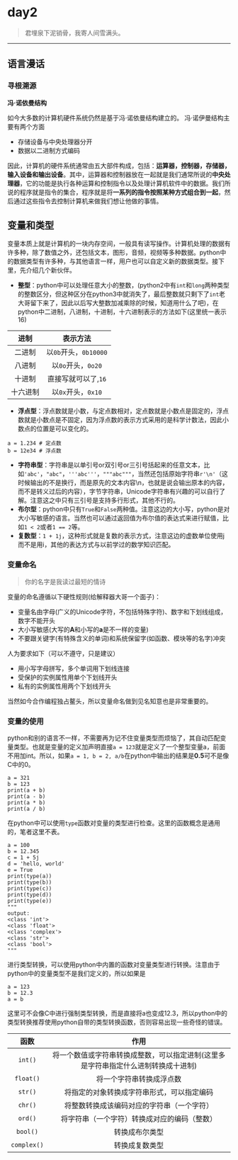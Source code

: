 # **day2**
> 君埋泉下泥销骨，我寄人间雪满头。
****

## **语言漫话**

### **寻根溯源**
**冯·诺依曼结构**

如今大多数的计算机硬件系统仍然是基于冯·诺依曼结构建立的。
冯·诺伊曼结构主要有两个方面
- 存储设备与中央处理器分开
- 数据以二进制方式编码

因此，计算机的硬件系统通常由五大部件构成，包括：**运算器，控制器，存储器，输入设备和输出设备**。其中，运算器和控制器放在一起就是我们通常所说的**中央处理器**，它的功能是执行各种运算和控制指令以及处理计算机软件中的数据。我们所说的程序就是指令的集合，程序就是将**一系列的指令按照某种方式组合到一起**，然后通过这些指令去控制计算机来做我们想让他做的事情。

## **变量和类型**
变量本质上就是计算机的一块内存空间，一般具有读写操作。计算机处理的数据有许多种，除了数值之外，还包括文本，图形，音频，视频等多种数据。python中的数据类型有许多种，与其他语言一样，用户也可以自定义新的数据类型。接下里，先介绍几个新伙伴。
- **整型**：python中可以处理任意大小的整数，(python2中有`int`和`long`两种类型的整数区分，但这种区分在python3中就消失了，最后整数就只剩下了`int`老大哥留下来了，因此以后写大整数加减乘除的时候，知道用什么了吧)，在python中二进制，八进制，十进制，十六进制表示的方法如下(这里统一表示16)

|进制|表示方法|
|:-:|:------:|
|二进制|以`0b`开头，`0b10000`|
|八进制|以`0o`开头，`0o20`|
|十进制|直接写就可以了,`16`|
|十六进制|以`0x`开头，`0x10`|

- **浮点型**：浮点数就是小数，与定点数相对，定点数就是小数点是固定的，浮点数就是小数点是不固定，因为浮点数的表示方式采用的是科学计数法，因此小数点的位置是可以变化的。
```
a = 1.234 # 定点数
b = 12e34 # 浮点数
```
- **字符串型**：字符串是以单引号or双引号or三引号括起来的任意文本，比如`'abc'`，`"abc"`，`'''abc'''`，`"""abc"""`，当然还包括原始字符串`r'\n'`（这时候输出的不是换行，而是原先的文本内容\n，也就是说会输出原本的内容，而不是转义过后的内容），字节字符串，Unicode字符串有兴趣的可以自行了解。注意这之中只有三引号是支持多行形式，其他不行的。
- **布尔型**：python中只有`True`和`False`两种值。注意这边的大小写，python是对大小写敏感的语言。当然也可以通过返回值为布尔值的表达式来进行赋值，比如`1 < 2`或者`1 == 2`等。
- **复数型**：`1 + 1j`，这种形式就是复数的表示方式，注意这边的虚数单位使用j而不是用i，其他的表达方式与以前学过的数学知识匹配。

### **变量命名**

> 你的名字是我读过最短的情诗

变量的命名遵循以下硬性规则(给解释器大哥一个面子)：

- 变量名由字母(广义的Unicode字符，不包括特殊字符)、数字和下划线组成，数字不能开头
- 大小写敏感(大写的**A**和小写的**a**是不一样的变量)
- 不要跟关键字(有特殊含义的单词)和系统保留字(如函数、模块等的名字)冲突

人为要求如下（可以不遵守，只是建议）
- 用小写字母拼写，多个单词用下划线连接
- 受保护的实例属性用单个下划线开头
- 私有的实例属性用两个下划线开头

当然如今合作编程独占鳌头，所以变量命名做到见名知意也是非常重要的。

### **变量的使用**
python和别的语言不一样，不需要再为记不住变量类型而烦恼了，其自动匹配变量类型。也就是变量的定义加声明直接`a = 123`就是定义了一个整型变量a，前面不用加int。所以，如果`a = 1, b = 2, a/b`在python中输出的结果是**0.5**可不是像C中的0。

```
a = 321
b = 123
print(a + b)
print(a - b)
print(a * b)
print(a / b)
```

在python中可以使用`type`函数对变量的类型进行检查。这里的函数概念是通用的，笔者这里不表。

```
a = 100
b = 12.345
c = 1 + 5j
d = 'hello, world'
e = True
print(type(a))
print(type(b))
print(type(c))
print(type(d))
print(type(e))
"""
output:
<class 'int'>
<class 'float'>
<class 'complex'>
<class 'str'>
<class 'bool'>
"""
```

进行类型转换，可以使用python中内置的函数对变量类型进行转换。注意由于python中的变量类型不是我们定义的，所以如果是
```
a = 123
b = 12.3
a = b
```
这里可不会像C中进行强制类型转换，而是直接将a也变成12.3，所以python中的类型转换推荐使用python自带的类型转换函数，否则容易出现一些奇怪的错误。

|函数|作用|
|:--:|:--:|
|`int()`|将一个数值或字符串转换成整数，可以指定进制(这里多是字符串指定什么进制转换成十进制)|
|`float()`|将一个字符串转换成浮点数|
|`str()`|将指定的对象转换成字符串形式，可以指定编码|
|`chr()`|将整数转换成该编码对应的字符串（一个字符）|
|`ord()`|将字符串（一个字符）转换成对应的编码（整数）|
|`bool()`|转换成布尔类型|
|`complex()`|转换成复数类型|

